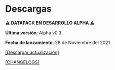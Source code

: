 # Descargas

**⚠️ DATAPACK EN DESARROLLO ALPHA ⚠️**

**Última versión**: Alpha v0.3

**Fecha de lanzamiento**: 28 de Noviembre del 2021

[[Descargar actualización]](https://github.com/tacozyt/amtcore/files/7615026/AMTCore.zip)

[[CHANGELOGS]](https://tacozyt.github.io/amatistahc/changelogs)
